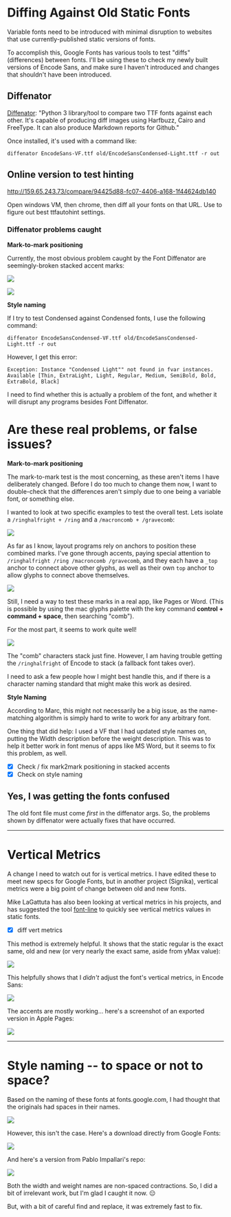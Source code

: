 # Diffing Against Old Static Fonts

Variable fonts need to be introduced with minimal disruption to websites that use currently-published static versions of fonts.

To accomplish this, Google Fonts has various tools to test "diffs" (differences) between fonts. I'll be using these to check my newly built versions of Encode Sans, and make sure I haven't introduced and changes that shouldn't have been introduced.

## Diffenator

[Diffenator](https://github.com/googlefonts/fontdiffenator): "Python 3 library/tool to compare two TTF fonts against each other. It's capable of producing diff images using Harfbuzz, Cairo and FreeType. It can also produce Markdown reports for Github."

Once installed, it's used with a command like:

```
diffenator EncodeSans-VF.ttf old/EncodeSansCondensed-Light.ttf -r out
```

## Online version to test hinting

http://159.65.243.73/compare/94425d88-fc07-4406-a168-1f44624db140

Open windows VM, then chrome, then diff all your fonts on that URL. Use to figure out best ttfautohint settings.

### Diffenator problems caught

**Mark-to-mark positioning**

Currently, the most obvious problem caught by the Font Diffenator are seemingly-broken stacked accent marks:

![](assets/marks_missing.gif)

![](assets/marks_modified.gif)

**Style naming**

If I try to test Condensed against Condensed fonts, I use the following command:

```
diffenator EncodeSansCondensed-VF.ttf old/EncodeSansCondensed-Light.ttf -r out
```

However, I get this error:

```
Exception: Instance "Condensed Light"" not found in fvar instances. Available [Thin, ExtraLight, Light, Regular, Medium, SemiBold, Bold, ExtraBold, Black]
```

I need to find whether this is actually a problem of the font, and whether it will disrupt any programs besides Font Diffenator.

# Are these real problems, or false issues?

**Mark-to-mark positioning**

The mark-to-mark test is the most concerning, as these aren't items I have deliberately changed. Before I do too much to change them now, I want to double-check that the differences aren't simply due to one being a variable font, or something else. 

I wanted to look at two specific examples to test the overall test. Lets isolate a `/ringhalfright + /ring` and a `/macroncomb + /gravecomb`:

![](assets/two-mark-diffs.gif)

As far as I know, layout programs rely on anchors to position these combined marks. I've gone through accents, paying special attention to `/ringhalfright /ring /macroncomb /gravecomb`, and they each have a `_top` anchor to connect above other glyphs, as well as their own `top` anchor to allow glyphs to connect above themselves.

![](assets/checking-anchors.gif)

Still, I need a way to test these marks in a real app, like Pages or Word. (This is possible by using the mac glyphs palette with the key command **control + command + space**, then searching "comb").

For the most part, it seems to work quite well!

![](assets/2018-11-30-07-21-42.png)

The "comb" characters stack just fine. However, I am having trouble getting the `/ringhalfright` of Encode to stack (a fallback font takes over). 

I need to ask a few people how I might best handle this, and if there is a character naming standard that might make this work as desired.


**Style Naming**

According to Marc, this might not necessarily be a big issue, as the name-matching algorithm is simply hard to write to work for any arbitrary font.

One thing that did help: I used a VF that I had updated style names on, putting the Width description before the weight description. This was to help it better work in font menus of apps like MS Word, but it seems to fix this problem, as well. 


- [x] Check / fix mark2mark positioning in stacked accents
- [x] Check on style naming

## Yes, I was getting the fonts confused

The old font file must come *first* in the diffenator args. So, the problems shown by diffenator were actually fixes that have occurred. 


---

# Vertical Metrics

A change I need to watch out for is vertical metrics. I have edited these to meet new specs for Google Fonts, but in another project (Signika), vertical metrics were a big point of change between old and new fonts. 

Mike LaGattuta has also been looking at vertical metrics in his projects, and has suggested the tool [font-line](https://github.com/source-foundry/font-line) to quickly see vertical metrics values in static fonts.

- [x] diff vert metrics

This method is extremely helpful. It shows that the static regular is the exact same, old and new (or very nearly the exact same, aside from yMax value):

![](assets/2018-12-17-15-15-44.png)

This helpfully shows that I *didn't* adjust the font's vertical metrics, in Encode Sans:

![](assets/2018-12-17-15-18-33.png)

The accents are mostly working... here's a screenshot of an exported version in Apple Pages:

![](assets/2019-01-11-10-01-50.png)

---

# Style naming -- to space or not to space?

Based on the naming of these fonts at fonts.google.com, I had thought that the originals had spaces in their names.

![](assets/2019-01-14-10-44-37.png)

However, this isn't the case. Here's a download directly from Google Fonts:

![](assets/2019-01-14-10-45-28.png)

And here's a version from Pablo Impallari's repo:

![](assets/2019-01-14-10-43-50.png)

Both the width and weight names are non-spaced contractions. So, I did a bit of irrelevant work, but I'm glad I caught it now. 😑

But, with a bit of careful find and replace, it was extremely fast to fix.  